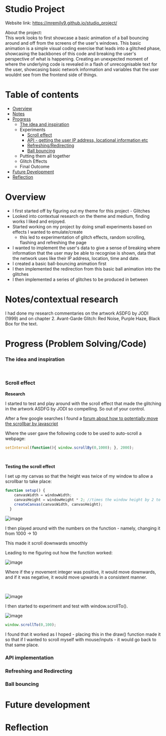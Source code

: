 # Studio Project

Website link: https://mremily9.github.io/studio_project/

About the project: 
<br> This work looks to first showcase a basic animation of a ball bouncing around and off from the screens of the user's windows. This basic animation is a simple visual coding exercise that leads into a glitched phase, showcasing the backbones of this code and breaking the user's perspective of what is happening. Creating an unexpected moment of where the underlying code is revealed in a flash of unrecognisable text for the user, showcasing basic network information and variables that the user wouldnt see from the frontend side of things. 

# Table of contents
- [Overview](https://github.com/mremily9/studio_project/edit/main/README.md#overview)
- [Notes](https://github.com/mremily9/studio_project/edit/main/README.md#notescontextual-research)
- [Progress](https://github.com/mremily9/studio_project/edit/main/README.md#progress-problem-solvingcode)
  - [The idea and inspiration ](https://github.com/mremily9/studio_project/edit/main/README.md#the-idea-and-inspiration)
  - Experiments
    - [Scroll effect](https://github.com/mremily9/studio_project/edit/main/README.md#scroll-effect )
    - [API - getting the user IP address, locational information etc ](https://github.com/mremily9/studio_project/edit/main/README.md#api-implementation)
    - [Refreshing/Redirecting](https://github.com/mremily9/studio_project/edit/main/README.md#refreshing-and-redirecting)
    - [Ball bouncing](https://github.com/mremily9/studio_project/edit/main/README.md#ball-bouncing)
  - Putting them all together
  - Glitch Effects
  - Final Outcome
- [Future Development](https://github.com/mremily9/studio_project/edit/main/README.md#future-development)
- [Reflection](https://github.com/mremily9/studio_project/edit/main/README.md#reflection)

# Overview
- I first started off by figuring out my theme for this project - Glitches
- Looked into contextual research on the theme and medium, finding works I liked and enjoyed.
- Started working on my project by doing small experiments based on effects I wanted to emulate/create
  - this led to experimentation of glitch effects, random scrolling, flashing and refreshing the page
- I wanted to implement the user's data to give a sense of breaking where information that the user may be able to recognise is shown, data that the network uses like their IP address, location, time and date. 
- I created a basic ball-bouncing animation first
- I then implemented the redirection from  this basic ball animation into the glitches
- I then implemented a series of glitches to be produced in between

# Notes/contextual research 
I had done my research commentaries on the artwork ASDFG by JODI (1999) and on chapter 2. Avant-Garde Glitch: Red Noise, Purple Haze, Black Box for the text. 




# Progress (Problem Solving/Code)
### The idea and inspiration



<br>


### Scroll effect

**Research**

I started to test and play around with the scroll effect that made the glitching in the artwork ASDFG by JODI so compelling. So out of your control. 

After a few google searches I found a [forum about how to potentially move the scrollbar by javascript](https://www.quora.com/How-do-you-auto-scroll-a-webpage-up-and-down)

Where the user gave the following code to be used to auto-scroll a webpage: 

```javascript
setInterval(function(){ window.scrollBy(0,1000); }, 2000); 
```
<br>

**Testing the scroll effect** 

I set up my canvas so that the height was twice of my window to allow a scrollbar to take place: 
```javascript
function setup() {
    canvasWidth = windowWidth;
    canvasHeight = windowHeight * 2; //times the window height by 2 to make it twice as long
    createCanvas(canvasWidth, canvasHeight);
  }
```

![image](https://github.com/user-attachments/assets/491de680-10e6-4ce5-915c-b588324c1a91)


I then played around with the numbers on the function - namely, changing it from 1000 -> 10

This made it scroll downwards smoothly 


Leading to me figuring out how the function worked: 

![image](https://github.com/user-attachments/assets/e31966a5-4d74-4a6e-b4fb-281fdc1650e9)

Where if the y movement integer was positive, it would move downwards, and if it was negative, it would move upwards in a consistent manner. 

<br>

![image](https://github.com/user-attachments/assets/8440c5c0-5b09-41b8-9271-3ac5bc611a29)

I then started to experiment and test with window.scrollTo(). 

![image](https://github.com/user-attachments/assets/e4ba2da0-4b7b-431d-9f91-40bb6f3cf54d)


```javascript
window.scrollTo(0,100);
```

I found that it worked as I hoped - placing this in the draw() function made it so that if I wanted to scroll myself with mouse/inputs - it would go back to that same place.


### API implementation


### Refreshing and Redirecting


### Ball bouncing





# Future development 



# Reflection
